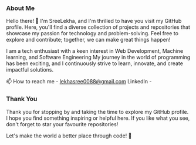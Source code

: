 ### About Me
Hello there! 👋 I'm SreeLekha, and I'm thrilled to have you visit my GitHub profile. Here, you'll find a diverse collection of projects and repositories that showcase my passion for technology and problem-solving. Feel free to explore and contribute; together, we can make great things happen!

I am a tech enthusiast with a keen interest in Web Development, Machine learning, and Software Engineering My journey in the world of programming has been exciting, and I continuously strive to learn, innovate, and create impactful solutions.
 
📫 How to reach me - lekhasree0088@gmail.com
    LinkedIn - 

### Thank You
Thank you for stopping by and taking the time to explore my GitHub profile. I hope you find something inspiring or helpful here. If you like what you see, don't forget to star your favourite repositories!

Let's make the world a better place through code! 🚀


<!---
Sreelekha-08/Sreelekha-08 is a ✨ special ✨ repository because its `README.md` (this file) appears on your GitHub profile.
You can click the Preview link to take a look at your changes.
--->
